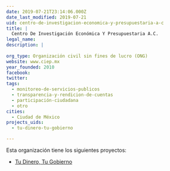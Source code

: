 ```yaml
---
date: 2019-07-21T23:14:06.000Z
date_last_modified: 2019-07-21
uid: centro-de-investigacion-economica-y-presupuestaria-a-c
title: |
  Centro De Investigación Económica Y Presupuestaria A.C.
legal_name: 
description: |
  
org_type: Organización civil sin fines de lucro (ONG)
website: www.ciep.mx
year_founded: 2010
facebook: 
twitter: 
tags:
  - monitoreo-de-servicios-publicos
  - transparencia-y-rendicion-de-cuentas
  - participación-ciudadana
  - otro
cities: 
  - Ciudad de México
projects_uids:
  - tu-dinero-tu-gobierno

---
```


Esta organización tiene los siguientes proyectos:

- [Tu Dinero, Tu Gobierno](/proyectos/tu-dinero-tu-gobierno)
